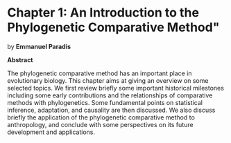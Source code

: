 # <strong>Chapter 1:</strong>  An Introduction to the Phylogenetic Comparative Method"

by **Emmanuel Paradis**

**Abstract**

The phylogenetic comparative method has an important place in evolutionary biology. This chapter aims at giving an overview on some selected topics. We first review briefly some important historical milestones including some early contributions and the relationships of comparative methods with phylogenetics. Some fundamental points on statistical inference, adaptation, and causality are then discussed. We also discuss briefly the application of the phylogenetic comparative method to anthropology, and conclude with some perspectives on its future development and applications.
